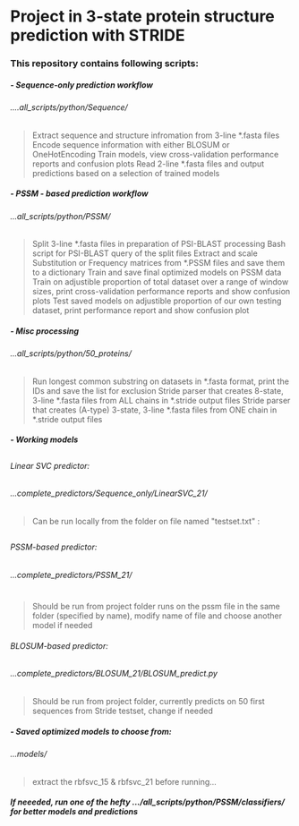 # Project in 3-state protein structure prediction with STRIDE

### This repository contains following scripts:

##### - Sequence-only prediction workflow
###### ....all_scripts/python/Sequence/
##

> Extract sequence and structure infromation from 3-line  *.fasta files 
> Encode sequence information with either BLOSUM or OneHotEncoding
> Train models, view cross-validation performance reports and confusion plots
> Read 2-line *.fasta files and output predictions based on a selection of trained models




##### - PSSM - based prediction workflow
######    ...all_scripts/python/PSSM/
##
> Split 3-line  *.fasta files in preparation of PSI-BLAST processing
> Bash script for PSI-BLAST query of the split files
> Extract and scale Substitution or Frequency matrices from *.PSSM files and save them to a dictionary
> Train and save final optimized models on PSSM data
> Train on adjustible proportion of total dataset over a range of window sizes, print cross-validation performance reports and show confusion plots
> Test saved models on adjustible proportion of our own testing dataset, print performance report and show confusion plot


##### - Misc processing
###### ...all_scripts/python/50_proteins/
##
> Run longest common substring on datasets in *.fasta format, print the IDs and save the list for exclusion
> Stride parser that creates 8-state, 3-line  *.fasta files from ALL chains in *.stride output files
> Stride parser that creates (A-type) 3-state, 3-line *.fasta files from ONE chain in *.stride output files





##### - Working models
##
###### Linear SVC predictor:
###### ...complete_predictors/Sequence_only/LinearSVC_21/ 
##
> Can be run locally from the folder on file named "testset.txt" :




##
###### PSSM-based predictor:
###### ...complete_predictors/PSSM_21/
#
> Should be run from project folder
>  runs on the pssm file in the same folder (specified by name), modify name of file and choose another model if needed






###### BLOSUM-based predictor:
###### ...complete_predictors/BLOSUM_21/BLOSUM_predict.py
##
>Should be run from project folder, currently predicts on 50 first sequences from Stride testset, change if needed




##### - Saved optimized models to choose from:
###### ...models/
>  extract the rbfsvc_15 & rbfsvc_21 before running... 



##### If neeeded, run one of the hefty  .../all_scripts/python/PSSM/classifiers/ for better models and predictions
